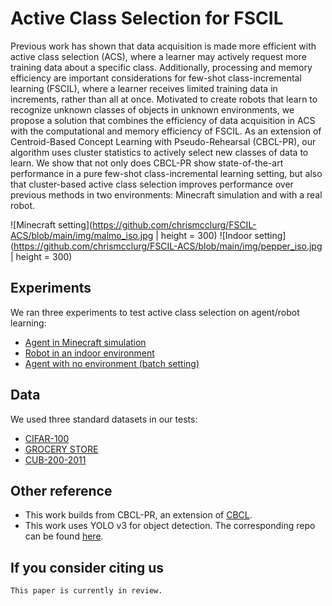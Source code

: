 # Active Class Selection for FSCIL
Previous work has shown that data acquisition is made more efficient with active class selection (ACS), where a learner may actively request more training data about a specific class. Additionally, processing and memory efficiency are important considerations for few-shot class-incremental learning (FSCIL), where a learner receives limited training data in increments, rather than all at once. Motivated to create robots that learn to recognize unknown classes of objects in unknown environments, we propose a solution that combines the efficiency of data acquisition in ACS with the computational and memory efficiency of FSCIL. As an extension of Centroid-Based Concept Learning with Pseudo-Rehearsal (CBCL-PR), our algorithm uses cluster statistics to actively select new classes of data to learn. We show that not only does CBCL-PR show state-of-the-art performance in a pure few-shot class-incremental learning setting, but also that cluster-based active class selection improves performance over previous methods in two environments: Minecraft simulation and with a real robot.

![Minecraft setting](https://github.com/chrismcclurg/FSCIL-ACS/blob/main/img/malmo_iso.jpg | height = 300)
![Indoor setting](https://github.com/chrismcclurg/FSCIL-ACS/blob/main/img/pepper_iso.jpg | height = 300)


## Experiments
We ran three experiments to test active class selection on agent/robot learning:
+ [Agent in Minecraft simulation](https://github.com/chrismcclurg/FSCIL-ACS/tree/main/minecraft)
+ [Robot in an indoor environment](https://github.com/chrismcclurg/FSCIL-ACS/tree/main/pepper)
+ [Agent with no environment (batch setting)](https://github.com/chrismcclurg/FSCIL-ACS/tree/main/batch)

## Data 
We used three standard datasets in our tests:
+ [CIFAR-100](https://www.cs.toronto.edu/~kriz/cifar.html)
+ [GROCERY STORE](https://github.com/marcusklasson/GroceryStoreDataset)
+ [CUB-200-2011](http://www.vision.caltech.edu/datasets/cub_200_2011/)

## Other reference
+ This work builds from CBCL-PR, an extension of [CBCL](https://github.com/aliayub7/CBCL).
+ This work uses YOLO v3 for object detection. The corresponding repo can be found [here](https://github.com/arunponnusamy/object-detection-opencv).

## If you consider citing us
```
This paper is currently in review. 
```






